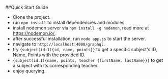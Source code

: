 ##Quick Start Guide

- Clone the project.
- run `npm install` to install dependencies and modules.
- install nodemon server via `npm install -g nodemon`, read more at https://nodemon.io/, 
- after successful installation, run `node app.js` to start the server.
- navigate to `http://localhost:4000/graphql`.
- try `{subject(id:1){id, name, points}}` to get a specific subject's ID, Name, Points with the provided ID.
- `{subject(id:1){name, points, teacher {firstName, lastName}}}` to get a subject with its corresponding teacher.
- enjoy querying.